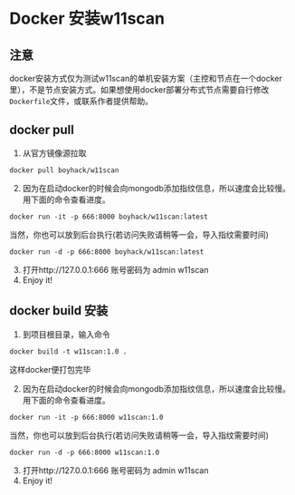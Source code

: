 # Docker 安装w11scan

## 注意
docker安装方式仅为测试w11scan的单机安装方案（主控和节点在一个docker里），不是节点安装方式。如果想使用docker部署分布式节点需要自行修改`Dockerfile`文件，或联系作者提供帮助。

## docker pull
1. 从官方镜像源拉取
```
docker pull boyhack/w11scan
```
2. 因为在启动docker的时候会向mongodb添加指纹信息，所以速度会比较慢。用下面的命令查看进度。
```
docker run -it -p 666:8000 boyhack/w11scan:latest
```
当然，你也可以放到后台执行(若访问失败请稍等一会，导入指纹需要时间)
```
docker run -d -p 666:8000 boyhack/w11scan:latest
```
3. 打开http://127.0.0.1:666  账号密码为 admin w11scan
4. Enjoy it!

## docker build 安装
1. 到项目根目录，输入命令
```
docker build -t w11scan:1.0 .
```
这样docker便打包完毕  

2. 因为在启动docker的时候会向mongodb添加指纹信息，所以速度会比较慢。用下面的命令查看进度。
```
docker run -it -p 666:8000 w11scan:1.0
```
当然，你也可以放到后台执行(若访问失败请稍等一会，导入指纹需要时间)
```
docker run -d -p 666:8000 w11scan:1.0
```
3. 打开http://127.0.0.1:666  账号密码为 admin w11scan
4. Enjoy it!
